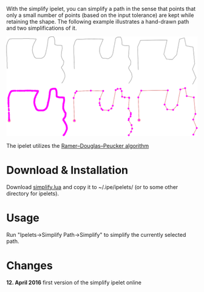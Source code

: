 With the simplify ipelet, you can simplify a path in the sense that 
points that only a small number of points (based on the input 
tolerance) are kept while retaining the shape. The following example 
illustrates a hand-drawn path and two simplifications of it.

![Simplify examples](simplify.png) 

The ipelet utilizes the [Ramer–Douglas–Peucker algorithm](https://en.wikipedia.org/wiki/Ramer%E2%80%93Douglas%E2%80%93Peucker_algorithm)

# Download & Installation #

Download [simplify.lua](simplify.lua) and copy it to ~/.ipe/ipelets/
(or to some other directory for ipelets).

# Usage #

Run "Ipelets->Simplify Path->Simplify" to simplify the currently selected path.  

# Changes #

**12. April 2016**
first version of the simplify ipelet online